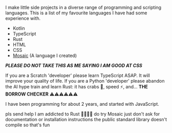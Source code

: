 I make little side projects in a diverse range of programming and scripting languages. This is a list of my favourite languages I have had some experience with.

* Kotlin
* TypeScript
* Rust
* HTML
* CSS
* [Mosaic](https://github.com/ljp-projects/mosaic) (A language I created)

**_PLEASE DO NOT TAKE THIS AS ME SAYING I AM GOOD AT CSS_**

If you are a Scratch 'developer' please learn TypeScript ASAP. It will improve your quality of life.
If you are a Python 'developer' please abandon the AI hype train and learn Rust: it has crabs 🦀, speed ⚡️, and... **THE BORROW CHECKER** ⚠️⚠️⚠️⚠️⚠️⚠️

I have been programming for about 2 years, and started with JavaScript.

pls send help I am addicted to Rust 🦀🦀🦀🦀
do try Mosaic
just don't ask for documentation or installation instructions
the public standard library doesn't compile
so that's fun
